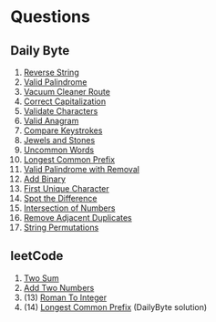 # Questions

## Daily Byte
1. [Reverse String](daily_byte/reverse_string)
2. [Valid Palindrome](daily_byte/valid_palindrome)
3. [Vacuum Cleaner Route](daily_byte/vacuum_cleaner_route)
4. [Correct Capitalization](daily_byte/correct_capitalization)
5. [Validate Characters](daily_byte/validate_characters)
6. [Valid Anagram](daily_byte/valid_anagram)
7. [Compare Keystrokes](daily_byte/compare_keystrokes)
8. [Jewels and Stones](daily_byte/jewels_and_stones)
9. [Uncommon Words](daily_byte/uncommon_words)
10. [Longest Common Prefix](daily_byte/longest_common_prefix)
11. [Valid Palindrome with Removal](daily_byte/valid_palindrome_with_removal)
12. [Add Binary](daily_byte/add_binary)
13. [First Unique Character](daily_byte/first_unique_character)
14. [Spot the Difference](daily_byte/spot_the_difference)
15. [Intersection of Numbers](daily_byte/intersection_of_numbers)
16. [Remove Adjacent Duplicates](daily_byte/remove_adjacent_duplicates)
17. [String Permutations](daily_byte/string_permutations)

## leetCode
1. [Two Sum](leetcode/two_sum)
2. [Add Two Numbers](leetcode/add_two_numbers)
3. (13) [Roman To Integer](leetcode/roman_to_integer)
4. (14) [Longest Common Prefix](daily_byte/longest_common_prefix) (DailyByte solution)
